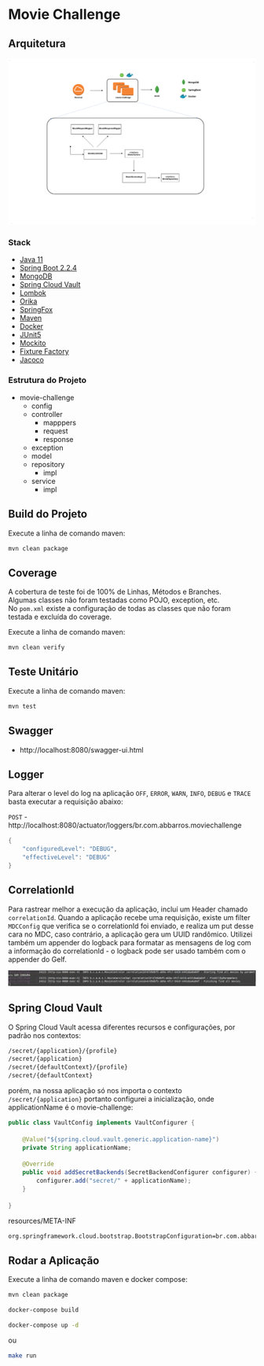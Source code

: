 # Movie Challenge

## Arquitetura
![Arquitetura](/src/main/resources/docs/movie-challenge.png)

### Stack
- [Java 11](https://www.java.com/pt_BR/)
- [Spring Boot 2.2.4](http://spring.io/projects/spring-boot)
- [MongoDB](https://www.mongodb.com/)
- [Spring Cloud Vault](https://cloud.spring.io/spring-cloud-vault/reference/html/)
- [Lombok](https://projectlombok.org/)
- [Orika](https://orika-mapper.github.io/orika-docs/)
- [SpringFox](http://springfox.github.io/springfox/)
- [Maven](https://maven.apache.org/)
- [Docker](https://docs.docker.com/)
- [JUnit5](https://junit.org/junit5/docs/current/user-guide/)
- [Mockito](https://site.mockito.org/)
- [Fixture Factory](https://github.com/six2six/fixture-factory)
- [Jacoco](https://www.eclemma.org/jacoco/trunk/doc/maven.html)

### Estrutura do Projeto
- movie-challenge
  - config
  - controller
    - mapppers
    - request
    - response
  - exception
  - model
  - repository
    - impl
  - service
    - impl

## Build do Projeto
Execute a linha de comando maven:
```sh
mvn clean package
```

## Coverage
A cobertura de teste foi de 100% de Linhas, Métodos e Branches.  
Algumas classes não foram testadas como POJO, exception, etc.  
No ```pom.xml``` existe a configuração de todas as classes que não foram testada e excluída do coverage.  

Execute a linha de comando maven:
```sh
mvn clean verify
```

## Teste Unitário
Execute a linha de comando maven:
```sh
mvn test
```

## Swagger
- http://localhost:8080/swagger-ui.html

## Logger
Para alterar o level do log na aplicação ```OFF```, ```ERROR```, ```WARN```, ```INFO```, ```DEBUG``` e ```TRACE``` basta executar a requisição abaixo: 
	
```POST``` - http://localhost:8080/actuator/loggers/br.com.abbarros.moviechallenge
```java
{
	"configuredLevel": "DEBUG",
	"effectiveLevel": "DEBUG"
}
```
## CorrelationId
Para rastrear melhor a execução da aplicação, incluí um Header chamado ```correlationId```. Quando a aplicação recebe uma requisição, existe um filter ```MDCConfig``` que verifica se o correlationId foi enviado, e realiza um put desse cara no MDC, caso contrário, a aplicação gera um UUID randômico. Utilizei também um appender do logback para formatar as mensagens de log com a informação do correlationId - o logback pode ser usado também com o appender do Gelf. 

![CorrelationId](/src/main/resources/docs/correlationId.png)

## Spring Cloud Vault
O Spring Cloud Vault acessa diferentes recursos e configurações, por padrão nos contextos:
```sh
/secret/{application}/{profile}
/secret/{application}
/secret/{defaultContext}/{profile}
/secret/{defaultContext}
```
porém, na nossa aplicação só nos importa o contexto ```/secret/{application}``` portanto configurei a inicialização, onde applicationName é o movie-challenge:

```java
public class VaultConfig implements VaultConfigurer {

    @Value("${spring.cloud.vault.generic.application-name}")
    private String applicationName;

    @Override
    public void addSecretBackends(SecretBackendConfigurer configurer) {
        configurer.add("secret/" + applicationName);
    }

}
```
resources/META-INF
```sh
org.springframework.cloud.bootstrap.BootstrapConfiguration=br.com.abbarros.moviechallenge.config.vault.VaultConfig
```

## Rodar a Aplicação
Execute a linha de comando maven e docker compose:
```sh
mvn clean package
```
```sh
docker-compose build
```
```sh
docker-compose up -d
```
ou
```sh
make run
```


